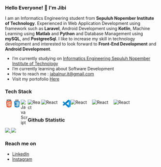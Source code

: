 ### Hello Everyone! 👋 I'm Jibi

I am an Informatics Engineering student from **Sepuluh Nopember Institute of Technology**. Experienced in Web Application Development using framework such as **Laravel**, Android Development using **Kotlin**, Machine Learning using **Matlab** and **Python** and Database Management using **mySQL**, and **PostgreeSql**. I like to increase my skill in technology development and interested to look forward to **Front-End Development** and **Android Development**.

- I’m currently studying on <a href="https://www.its.ac.id/id/beranda/" target="_blank" rel="noopener noreferrer">Informatics Engineering Sepuluh Nopember Institute of Technology</a>
- I’m currently learning about Software Development
- How to reach me : jabalnur.it@gmail.com
- Visit my portofolio <a href="https://jabalnurit.github.io/jabalnurit/">Here</a>

### Tech Stack

<a href="https://www.w3.org/html/" target="_blank"><img align="left" alt="HTML5" width="26px" src="https://raw.githubusercontent.com/github/explore/80688e429a7d4ef2fca1e82350fe8e3517d3494d/topics/html/html.png" /></a>
<a href="https://www.w3schools.com/css/" target="_blank"><img align="left" alt="CSS3" width="26px" src="https://raw.githubusercontent.com/github/explore/80688e429a7d4ef2fca1e82350fe8e3517d3494d/topics/css/css.png" /></a>
<a href="#"><img align="left" alt="JavaScript" title="JavaScript" width="23x" src="https://upload.wikimedia.org/wikipedia/commons/9/99/Unofficial_JavaScript_logo_2.svg" /></a>
<a href="https://www.php.net/"><img align="left" alt="React" title="PHP" width="45px" src="https://upload.wikimedia.org/wikipedia/commons/2/27/PHP-logo.svg" /></a>
<a href="https://www.php.net/"><img align="left" alt="React" title="PHP" width="71px" src="https://laravel.com/img/logotype.min.svg" /></a>
<img align="left" alt="Visual Studio Code" width="26px" src="https://raw.githubusercontent.com/github/explore/80688e429a7d4ef2fca1e82350fe8e3517d3494d/topics/visual-studio-code/visual-studio-code.png" />
<a href="https://www.php.net/"><img align="left" alt="React" title="kotlin" width="71px" src="http://www.w3.org/2000/svg" /></a>
<a href="https://www.php.net/"><img align="left" alt="React" title="kotlin" width="71px" src="/images/responsive/global/pic-header-mathworks-logo.svg" /></a>
<a href="https://www.php.net/"><img align="left" alt="React" title="kotlin" width="71px" src="//upload.wikimedia.org/wikipedia/commons/thumb/1/18/ISO_C%2B%2B_Logo.svg/120px-ISO_C%2B%2B_Logo.svg.png" /></a>

<br>
<br>

### Github Statistic

<p align="left">
<a href="https://github.com/fillahaufi">
  <img height="180em" src="https://github-readme-stats-eight-theta.vercel.app/api?username=jabalnurit&show_icons=true&theme=algolia&include_all_commits=true&count_private=true"/>
  <img height="180em" src="https://github-readme-stats-eight-theta.vercel.app/api/top-langs/?username=jabalnurit&layout=compact&langs_count=8&theme=algolia"/>
</a>
</p>

### Reach me on

- <a href="https://linkedin.com/in/jabalnur">LinkedIn</a>
- <a href="https://instagram.com/jibi.bm2">Instagram</a>
